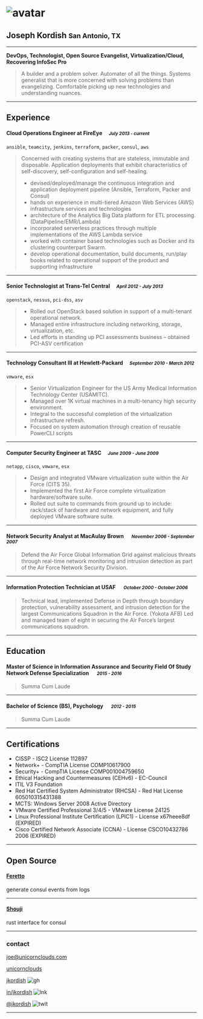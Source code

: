 
# ![avatar][]
## Joseph Kordish <small>San Antonio, TX</small>

---
**DevOps, Technologist, Open Source Evangelist, Virtualization/Cloud, Recovering InfoSec Pro**

> A builder and a problem solver. Automater of all the things. Systems generalist that is more concerned with solving problems than evangelizing. Comfortable picking up new technologies and understanding nuances.


---
## Experience
#### Cloud Operations Engineer at FireEye &emsp;<small>*July 2013  - current*</small>

`ansible`, `teamcity`, `jenkins`, `terraform`, `packer`, `consul`, `aws`
> Concerned with creating systems that are stateless, immutable and disposable. Application deployments that exhibit characteristics of self-discovery, self-configuration and self-healing.
> * devised/deployed/manage the continuous integration and application deployment pipeline (Ansible, Terraform, Packer and Consul)
> * hands on experience in multi-tiered Amazon Web Services (AWS) infrastructure services and technologies
> * architecture of the Analytics Big Data platform for ETL processing. (DataPipeline/EMR/Lambda)
> * incorporated serverless practices through multiple implementations of the AWS Lambda service
> * worked with container based technologies such as Docker and its clustering counterpart Swarm.
> * develop operational documentation, build documents, run/play books related to operational support of the product and supporting infrastructure

---
#### Senior Technologist at Trans-Tel Central &emsp;<small>*April 2012 - July 2013*</small>

`openstack`, `nessus`, `pci-dss`, `asv`
> * Rolled out OpenStack based solution in support of a multi-tenant operational network.
> * Managed entire infrastructure including networking, storage, virtualization, etc.
> * Led efforts in standing up PCI assessments business – obtained PCI-ASV certification
>

---
#### Technology Consultant III at Hewlett-Packard &emsp;<small>*September 2010 - March 2012*</small>

`vmware`, `esx`
> * Senior Virtualization Engineer for the US Army Medical Information Technology Center (USAMITC).
> * Managed over 1K virtual machines in a multi-tenancy high security environment.
> * Integral to the successful completion of the virtualization infrastructure refresh.
> * Focused on system automation through creation of reusable PowerCLI scripts
>

---
#### Computer Security Engineer at TASC &emsp;<small>*June 2009 - June 2009*</small>

`netapp`, `cisco`, `vmware`, `esx`
> * Design and integrated VMware virtualization suite within the Air Force (CITS 35).
> * Implemented the first Air Force complete virtualization hardware/software suite.
> * Rolled out suite to commands from ground up to include: rack/stack of hardware and network equipment, and fully deployed VMware software suite.

---
#### Network Security Analyst at MacAulay Brown &emsp; <small>*November 2006 - September 2007*</small>
> Defend the Air Force Global Information Grid against malicious threats through real-time network monitoring and intrusion detection as part of the Air Force Network Security Division.

---
#### Information Protection Technician at USAF &emsp; <small>*October 2000 - October 2006*</small>
> Technical lead, implemented Defense in Depth through boundary protection, vulnerability assessment, and intrusion detection for the largest Communications Squadron in the Air Force. (Yokota AFB) Led and managed team of eight in securing the Air Force’s largest communications squadron.

---
## Education
#### Master of Science in Information Assurance and Security  Field Of Study Network Defense Specialization  &emsp; <small>*2015 - 2016*</small>
> Summa Cum Laude

---
#### Bachelor of Science (BS), Psychology &emsp; <small>*2012 - 2015*</small>
> Summa Cum Laude


---
## Certifications
* CISSP - ISC2 License 112897
* Network+ - CompTIA License COMP10617900
* Security+ - CompTIA License COMP001004759650
* Ethical Hacking and Countermeasures (CEHv6) - EC-Council
* ITIL V3 Foundation
* Red Hat Certified System Administrator (RHCSA) - Red Hat License 605010315431388
* MCTS: Windows Server 2008 Active Directory
* VMware Certified Professional 3/4/5 - VMware License 24125
* Linux Professional Institute Certification (LPIC1) - License x67heee8df (EXPIRED)
* Cisco Certified Network Associate (CCNA) - License CSCO10432786 2006 (EXPIRED)
---
## Open Source
#### [Feretto](https://github.com/jkordish/feretto)
generate consul events from logs

---
#### [Shouji](https://github.com/jkordish/shouji)
 rust interface for consul

---
### contact
[joe@unicornclouds.com](mailto:joe@unicornclouds.com)

[unicornclouds][homepage]

[jkordish][github] ![gh][]

[in/jkordish][linkedin] ![lnk][]

[@jkordish][twitter] ![twit][]

---
[avatar]: https://pbs.twimg.com/profile_images/830609016011243520/mbLRNS4F.jpg
[homepage]: http://unicornclouds.com
[twitter]: https://twitter.com/jkordish
[twit]: http://cdn-careers.sstatic.net/careers/Img/icon-twitter.png?v=b1bd58ad2034
[github]: https://github.com/jkordish
[gh]: https://cdn4.iconfinder.com/data/icons/iconsimple-logotypes/512/github-20.png
[linkedin]: https://linkedin.com/in/jkordish
[lnk]: https://cdn4.iconfinder.com/data/icons/social-media-icons-the-circle-set/48/linkedin_circle-20.png
